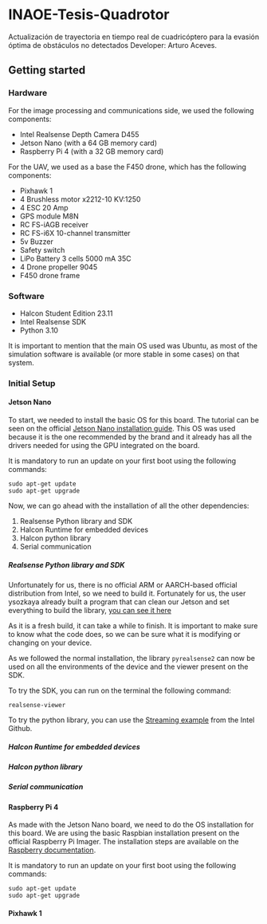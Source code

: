 # INAOE-Tesis-Quadrotor
Actualización de trayectoria en tiempo real de cuadricóptero para la evasión óptima de obstáculos no detectados
Developer: Arturo Aceves.


## Getting started
### Hardware
For the image processing and communications side, we used the following components:

* Intel Realsense Depth Camera D455
* Jetson Nano (with a 64 GB memory card)
* Raspberry Pi 4 (with a 32 GB memory card)

For the UAV, we used as a base the F450 drone, which has the following components:

* Pixhawk 1
* 4 Brushless motor x2212-10 KV:1250
* 4 ESC 20 Amp
* GPS module M8N
* RC FS-iAGB receiver
* RC FS-i6X 10-channel transmitter
* 5v Buzzer
* Safety switch
* LiPo Battery 3 cells 5000 mA 35C
* 4 Drone propeller 9045
* F450 drone frame

### Software
* Halcon Student Edition 23.11
* Intel Realsense SDK
* Python 3.10

It is important to mention that the main OS used was Ubuntu, as most of the simulation software is available (or more stable in some cases) on that system.


### Initial Setup

#### Jetson Nano
To start, we needed to install the basic OS for this board. The tutorial can be seen on the official [Jetson Nano installation guide](https://developer.nvidia.com/embedded/learn/get-started-jetson-nano-devkit). This OS was used because it is the one recommended by the brand and it already has all the drivers needed for using the GPU integrated on the board.

It is mandatory to run an update on your first boot using the following commands: 

	sudo apt-get update
	sudo apt-get upgrade

Now, we can go ahead with the installation of all the other dependencies:

1. Realsense Python library and SDK
2. Halcon Runtime for embedded devices
3. Halcon python library
4. Serial communication

##### Realsense Python library and SDK

Unfortunately for us, there is no official ARM or AARCH-based official distribution from Intel, so we need to build it. Fortunately for us, the user ysozkaya already built a program that can clean our Jetson and set everything to build the library, [you can see it here](https://github.com/ysozkaya/RealSense-Jetson)

As it is a fresh build, it can take a while to finish. It is important to make sure to know what the code does, so we can be sure what it is modifying or changing on your device.

As we followed the normal installation, the library `pyrealsense2` can now be used on all the environments of the device and the viewer present on the SDK.

To try the SDK, you can run on the terminal the following command:

	realsense-viewer
	
To try the python library, you can use the [Streaming example](https://github.com/IntelRealSense/librealsense/blob/master/wrappers/python/examples/python-tutorial-1-depth.py) from the Intel Github.

##### Halcon Runtime for embedded devices

##### Halcon python library

##### Serial communication

#### Raspberry Pi 4
As made with the Jetson Nano board, we need to do the OS installation for this board. We are using the basic Raspbian installation present on the official Raspberry Pi Imager. The installation steps are available on the [Raspberry documentation](https://www.raspberrypi.com/documentation/computers/getting-started.html). 

It is mandatory to run an update on your first boot using the following commands: 

	sudo apt-get update
	sudo apt-get upgrade


#### Pixhawk 1



